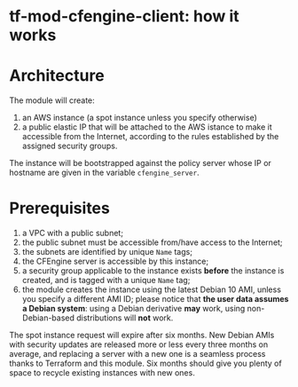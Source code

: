 # tf-mod-cfengine-client: how it works

# Architecture

The module will create:

1. an AWS instance (a spot instance unless you specify otherwise)
2. a public elastic IP that will be attached to the AWS istance to make it accessible from the Internet, according to the rules established by the assigned security groups.

The instance will be bootstrapped against the policy server whose IP or hostname are given in the variable `cfengine_server`.


# Prerequisites

1. a VPC with a public subnet;
2. the public subnet must be accessible from/have access to the Internet;
3. the subnets are identified by unique `Name` tags;
3. the CFEngine server is accessible by this instance;
4. a security group applicable to the instance exists **before** the instance is created, and is tagged with a unique `Name` tag;
6. the module creates the instance using the latest Debian 10 AMI, unless you specify a different AMI ID; please notice that **the user data assumes a Debian system**: using a Debian derivative **may** work, using non-Debian-based distributions will **not** work.

The spot instance request will expire after six months. New Debian AMIs with security updates are released more or less every three months on average, and replacing a server with a new one is a seamless process thanks to Terraform and this module. Six months should give you plenty of space to recycle existing instances with new ones.


